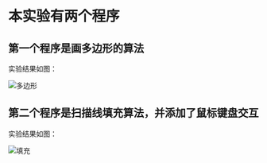 # 本实验有两个程序 
## 第一个程序是画多边形的算法
实验结果如图：

![多边形](https://user-images.githubusercontent.com/87750093/174420283-241ec893-8ec5-4ccc-a2e3-3f4a64c96288.png)


## 第二个程序是扫描线填充算法，并添加了鼠标键盘交互
实验结果如图：

![填充](https://user-images.githubusercontent.com/87750093/174420284-2bf0452d-2320-4a7f-a950-65d890ef21f7.png)


